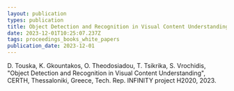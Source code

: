 ```yaml
---
layout: publication
types: publication
title: Object Detection and Recognition in Visual Content Understanding
date: 2023-12-01T10:25:07.237Z
tags: proceedings_books_white_papers
publication_date: 2023-12-01
---
```

<!--StartFragment-->

D. Touska, K. Gkountakos, O. Theodosiadou, T. Tsikrika, S. Vrochidis, "Object Detection and Recognition in Visual Content Understanding", CERTH, Thessaloniki, Greece, Tech. Rep. INFINITY project H2020, 2023.

<!--EndFragment-->
